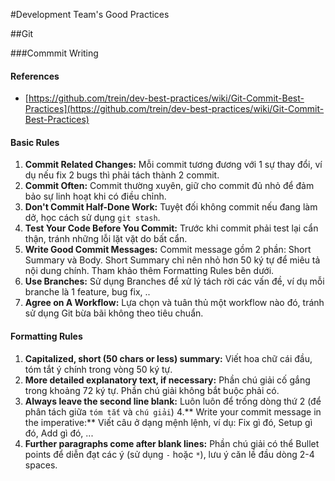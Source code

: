 #Development Team's Good Practices

##Git

###Commmit Writing

#### References
- [https://github.com/trein/dev-best-practices/wiki/Git-Commit-Best-Practices](https://github.com/trein/dev-best-practices/wiki/Git-Commit-Best-Practices)

#### Basic Rules
1. **Commit Related Changes:** Mỗi commit tương đương với 1 sự thay đổi, ví dụ nếu fix 2 bugs thì phải tách thành 2 commit.
2. **Commit Often:** Commit thường xuyên, giữ cho commit đủ nhỏ để đảm bảo sự linh hoạt khi có điều chỉnh.
3. **Don't Commit Half-Done Work:** Tuyệt đối không commit nếu đang làm dở, học cách sử dụng `git stash`.
4. **Test Your Code Before You Commit:** Trước khi commit phải test lại cẩn thận, tránh những lỗi lặt vặt do bất cẩn.
5. **Write Good Commit Messages:** Commit message gồm 2 phần: Short Summary và Body. Short Summary chỉ nên nhỏ hơn 50 ký tự để miêu tả nội dung chính. Tham khảo thêm Formatting Rules bên dưới.
6. **Use Branches:** Sử dụng Branches để xử lý tách rời các vấn đề, ví dụ mỗi branche là 1 feature, bug fix, ..
7. **Agree on A Workflow:** Lựa chọn và tuân thủ một workflow nào đó, tránh sử dụng Git bừa bãi không theo tiêu chuẩn.

#### Formatting Rules
1. **Capitalized, short (50 chars or less) summary:** Viết hoa chữ cái đầu, tóm tắt ý chính trong vòng 50 ký tự.
2. **More detailed explanatory text, if necessary:** Phần chú giải cố gắng trong khoảng 72 ký tự. Phần chú giải không bắt buộc phải có.
3. **Always leave the second line blank:** Luôn luôn để trống dòng thứ 2 (để phân tách giữa `tóm tắt` và `chú giải`)
4.** Write your commit message in the imperative:** Viết câu ở dạng mệnh lệnh, ví dụ: Fix gì đó, Setup gì đó, Add gì đó, ...
5. **Further paragraphs come after blank lines:** Phần chú giải có thể Bullet points để diễn đạt các ý (sử dụng `-` hoặc `*`), lưu ý căn lề đầu dòng 2-4 spaces.
